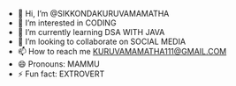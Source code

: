 - 👋 Hi, I’m @SIKKONDAKURUVAMAMATHA
- 👀 I’m interested in CODING
- 🌱 I’m currently learning DSA WITH JAVA
- 💞️ I’m looking to collaborate on SOCIAL MEDIA
- 📫 How to reach me KURUVAMAMATHA111@GMAIL.COM 
- 😄 Pronouns: MAMMU
- ⚡ Fun fact: EXTROVERT 

<!---
SIKKONDAKURUVAMAMATHA/SIKKONDAKURUVAMAMATHA is a ✨ special ✨ repository because its `README.md` (this file) appears on your GitHub profile.
You can click the Preview link to take a look at your changes.
--->
